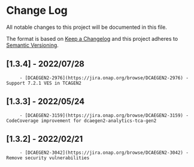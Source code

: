 # Change Log
All notable changes to this project will be documented in this file.

The format is based on [Keep a Changelog](http://keepachangelog.com/)
and this project adheres to [Semantic Versioning](http://semver.org/).

## [1.3.4] - 2022/07/28
         - [DCAEGEN2-2976](https://jira.onap.org/browse/DCAEGEN2-2976) - Support 7.2.1 VES in TCAGEN2

## [1.3.3] - 2022/05/24
         - [DCAEGEN2-3159](https://jira.onap.org/browse/DCAEGEN2-3159) - CodeCoverage improvement for dcaegen2-analytics-tca-gen2

## [1.3.2] - 2022/02/21
         - [DCAEGEN2-3042](https://jira.onap.org/browse/DCAEGEN2-3042) - Remove security vulnerabilities
